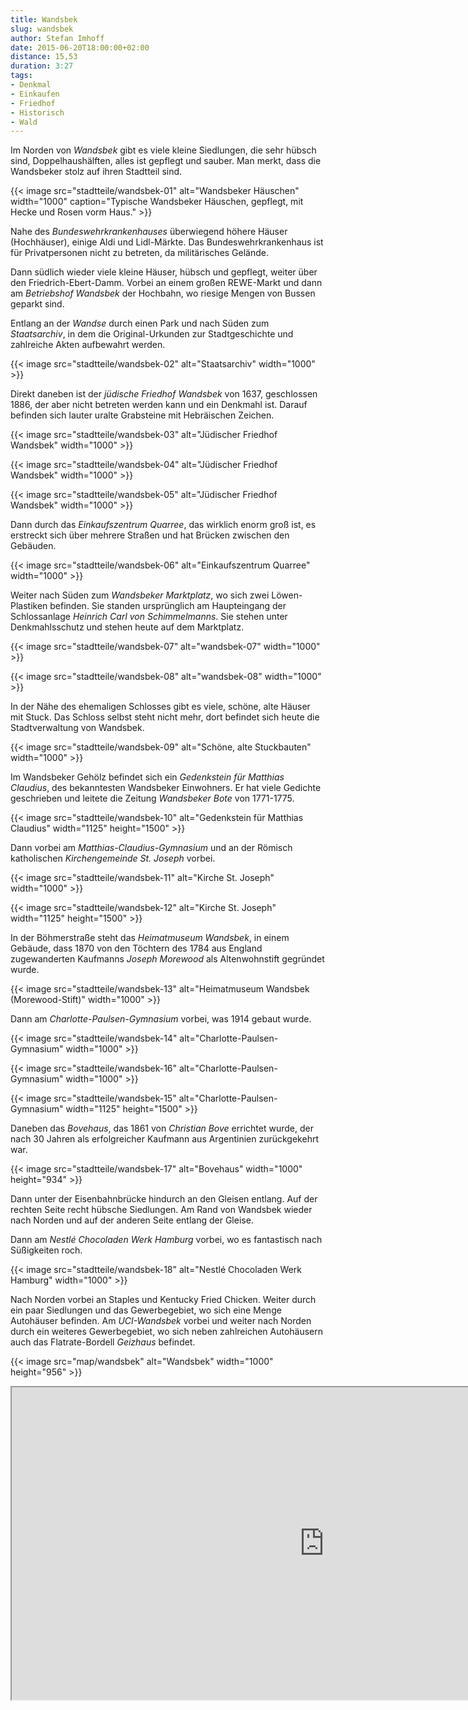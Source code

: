 ```yaml
---
title: Wandsbek
slug: wandsbek
author: Stefan Imhoff
date: 2015-06-20T18:00:00+02:00
distance: 15,53
duration: 3:27
tags:
- Denkmal
- Einkaufen
- Friedhof
- Historisch
- Wald
---
```


Im Norden von *Wandsbek* gibt es viele kleine Siedlungen, die sehr hübsch sind, Doppelhaushälften, alles ist gepflegt und sauber. Man merkt, dass die Wandsbeker stolz auf ihren Stadtteil sind.

{{< image src="stadtteile/wandsbek-01" alt="Wandsbeker Häuschen" width="1000" caption="Typische Wandsbeker Häuschen, gepflegt, mit Hecke und Rosen vorm Haus." >}}

Nahe des *Bundeswehrkrankenhauses* überwiegend höhere Häuser (Hochhäuser), einige Aldi und Lidl-Märkte. Das Bundeswehrkrankenhaus ist für Privatpersonen nicht zu betreten, da militärisches Gelände.

Dann südlich wieder viele kleine Häuser, hübsch und gepflegt, weiter über den Friedrich-Ebert-Damm. Vorbei an einem großen REWE-Markt und dann am *Betriebshof Wandsbek* der Hochbahn, wo riesige Mengen von Bussen geparkt sind.

Entlang an der *Wandse* durch einen Park und nach Süden zum *Staatsarchiv*, in dem die Original-Urkunden zur Stadtgeschichte und zahlreiche Akten aufbewahrt werden.

{{< image src="stadtteile/wandsbek-02" alt="Staatsarchiv" width="1000" >}}

Direkt daneben ist der *jüdische Friedhof Wandsbek* von 1637, geschlossen 1886, der aber nicht betreten werden kann und ein Denkmahl ist. Darauf befinden sich lauter uralte Grabsteine mit Hebräischen Zeichen.

{{< image src="stadtteile/wandsbek-03" alt="Jüdischer Friedhof Wandsbek" width="1000" >}}

{{< image src="stadtteile/wandsbek-04" alt="Jüdischer Friedhof Wandsbek" width="1000" >}}

{{< image src="stadtteile/wandsbek-05" alt="Jüdischer Friedhof Wandsbek" width="1000" >}}

Dann durch das *Einkaufszentrum Quarree*, das wirklich enorm groß ist, es erstreckt sich über mehrere Straßen und hat Brücken zwischen den Gebäuden.

{{< image src="stadtteile/wandsbek-06" alt="Einkaufszentrum Quarree" width="1000" >}}

Weiter nach Süden zum *Wandsbeker Marktplatz*, wo sich zwei Löwen-Plastiken befinden. Sie standen ursprünglich am Haupteingang der Schlossanlage *Heinrich Carl von Schimmelmanns*. Sie stehen unter Denkmahlsschutz und stehen heute auf dem Marktplatz.

{{< image src="stadtteile/wandsbek-07" alt="wandsbek-07" width="1000" >}}

{{< image src="stadtteile/wandsbek-08" alt="wandsbek-08" width="1000" >}}

In der Nähe des ehemaligen Schlosses gibt es viele, schöne, alte Häuser mit Stuck. Das Schloss selbst steht nicht mehr, dort befindet sich heute die Stadtverwaltung von Wandsbek.

{{< image src="stadtteile/wandsbek-09" alt="Schöne, alte Stuckbauten" width="1000" >}}

Im Wandsbeker Gehölz befindet sich ein *Gedenkstein für Matthias Claudius*, des bekanntesten Wandsbeker Einwohners. Er hat viele Gedichte geschrieben und leitete die Zeitung *Wandsbeker Bote* von 1771-1775.

{{< image src="stadtteile/wandsbek-10" alt="Gedenkstein für Matthias Claudius" width="1125" height="1500" >}}

Dann vorbei am *Matthias-Claudius-Gymnasium* und an der Römisch katholischen *Kirchengemeinde St. Joseph* vorbei.

{{< image src="stadtteile/wandsbek-11" alt="Kirche St. Joseph" width="1000" >}}

{{< image src="stadtteile/wandsbek-12" alt="Kirche St. Joseph" width="1125" height="1500" >}}

In der Böhmerstraße steht das *Heimatmuseum Wandsbek*, in einem Gebäude, dass 1870 von den Töchtern des 1784 aus England zugewanderten Kaufmanns *Joseph Morewood* als Altenwohnstift gegründet wurde.

{{< image src="stadtteile/wandsbek-13" alt="Heimatmuseum Wandsbek (Morewood-Stift)" width="1000" >}}

Dann am *Charlotte-Paulsen-Gymnasium* vorbei, was 1914 gebaut wurde.

{{< image src="stadtteile/wandsbek-14" alt="Charlotte-Paulsen-Gymnasium" width="1000" >}}

{{< image src="stadtteile/wandsbek-16" alt="Charlotte-Paulsen-Gymnasium" width="1000" >}}

{{< image src="stadtteile/wandsbek-15" alt="Charlotte-Paulsen-Gymnasium" width="1125" height="1500" >}}

Daneben das *Bovehaus*, das 1861 von *Christian Bove* errichtet wurde, der nach 30 Jahren als erfolgreicher Kaufmann aus Argentinien zurückgekehrt war.

{{< image src="stadtteile/wandsbek-17" alt="Bovehaus" width="1000" height="934" >}}

Dann unter der Eisenbahnbrücke hindurch an den Gleisen entlang. Auf der rechten Seite recht hübsche Siedlungen. Am Rand von Wandsbek wieder nach Norden und auf der anderen Seite entlang der Gleise.

Dann am *Nestlé Chocoladen Werk Hamburg* vorbei, wo es fantastisch nach Süßigkeiten roch.

{{< image src="stadtteile/wandsbek-18" alt="Nestlé Chocoladen Werk Hamburg" width="1000" >}}

Nach Norden vorbei an Staples und Kentucky Fried Chicken. Weiter durch ein paar Siedlungen und das Gewerbegebiet, wo sich eine Menge Autohäuser befinden. Am *UCI-Wandsbek* vorbei und weiter nach Norden durch ein weiteres Gewerbegebiet, wo sich neben zahlreichen Autohäusern auch das Flatrate-Bordell *Geizhaus* befindet.

{{< image src="map/wandsbek" alt="Wandsbek" width="1000" height="956" >}}

<iframe class="map" src="https://www.google.com/maps/d/u/0/embed?mid=1hN1sxADZkZP93w3CgHGzvs9HoLg" width="1000" height="500">
</iframe>
